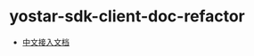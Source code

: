 # yostar-sdk-client-doc-refactor
+ [中文接入文档](https://yostardev.github.io/yostar-sdk-client-doc-refactor/#/)